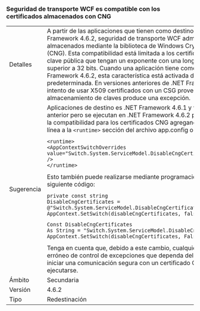 ### <a name="wcf-transport-security-supports-certificates-stored-using-cng"></a>Seguridad de transporte WCF es compatible con los certificados almacenados con CNG

|   |   |
|---|---|
|Detalles|A partir de las aplicaciones que tienen como destino .NET Framework 4.6.2, seguridad de transporte WCF admite certificados almacenados mediante la biblioteca de Windows Cryptography (CNG). Esta compatibilidad está limitada a los certificados con una clave pública que tengan un exponente con una longitud no superior a 32 bits. Cuando una aplicación tiene como destino .NET Framework 4.6.2, esta característica está activada de forma predeterminada. En versiones anteriores de .NET Framework, el intento de usar X509 certificados con un CSG proveedor de almacenamiento de claves produce una excepción.|
|Sugerencia|Aplicaciones de destino es .NET Framework 4.6.1 y versiones anterior pero se ejecutan en .NET Framework 4.6.2 pueden habilitar la compatibilidad para los certificados CNG agregando la siguiente línea a la <code>&lt;runtime&gt;</code> sección del archivo app.config o web.config:<pre><code class="language-xml">&lt;runtime&gt;&#13;&#10;&lt;AppContextSwitchOverrides value=&quot;Switch.System.ServiceModel.DisableCngCertificates=false&quot; /&gt;&#13;&#10;&lt;/runtime&gt;&#13;&#10;</code></pre>Esto también puede realizarse mediante programación con el siguiente código:<pre><code class="language-cs">private const string DisableCngCertificates = @&quot;Switch.System.ServiceModel.DisableCngCertificate&quot;;&#13;&#10;AppContext.SetSwitch(disableCngCertificates, false);&#13;&#10;</code></pre><pre><code class="language-vb">Const DisableCngCertificates As String = &quot;Switch.System.ServiceModel.DisableCngCertificates&quot;&#13;&#10;AppContext.SetSwitch(disableCngCertificates, False)&#13;&#10;</code></pre>Tenga en cuenta que, debido a este cambio, cualquier código erróneo de control de excepciones que dependa del intento de iniciar una comunicación segura con un certificado CNG dejará de ejecutarse.|
|Ámbito|Secundaria|
|Versión|4.6.2|
|Tipo|Redestinación|

